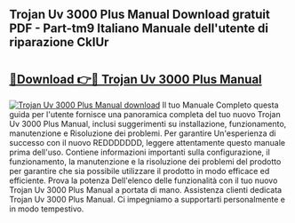 ## Trojan Uv 3000 Plus Manual Download gratuit PDF - Part-tm9 Italiano Manuale dell'utente di riparazione CkIUr

# <h2><a href="http://dfb51y0.blite.top/?on=Trojan+Uv+3000+Plus+Manual">🔗Download 👉🔴 Trojan Uv 3000 Plus Manual</a></h2>

[![Trojan Uv 3000 Plus Manual download](https://i.imgur.com/lujVjoI.png)](http://dfb51y0.blite.top/?on=Trojan+Uv+3000+Plus+Manual)
Il tuo Manuale Completo questa guida per l'utente fornisce una panoramica completa del tuo nuovo Trojan Uv 3000 Plus Manual, inclusi suggerimenti su installazione, funzionamento, manutenzione e Risoluzione dei problemi. Per garantire Un'esperienza di successo con il nuovo REDDDDDDD, leggere attentamente questo manuale prima dell'uso. Contiene informazioni importanti sulla configurazione, il funzionamento, la manutenzione e la risoluzione dei problemi del prodotto per garantire che sia possibile utilizzare il prodotto in modo efficace ed efficiente. Prova la potenza Dell'elenco delle funzionalità con il tuo nuovo Trojan Uv 3000 Plus Manual a portata di mano. Assistenza clienti dedicata Trojan Uv 3000 Plus Manual. Ci impegniamo a supportarti personalmente e in modo tempestivo.
